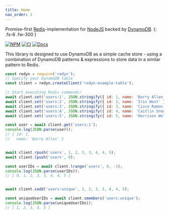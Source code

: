 ```yaml
---
title: Home
nav_order: 1
---
```


Promise-first [Redis](https://redis.io)-implementation for [NodeJS](https://nodejs.org) backed by [DynamoDB](https://aws.amazon.com/dynamodb).
{: .fs-6 .fw-300 }

[![NPM](https://badge.fury.io/js/redyn.svg)](https://npm.im/redyn)
[![CI](https://github.com/someimportantcompany/redyn/workflows/Test/badge.svg?branch=master)](https://github.com/someimportantcompany/redyn/actions?query=branch%3Amaster)
[![Docs](https://img.shields.io/static/v1?label=Read&message=Documentation&color=blue&logo=read-the-docs)](./docs/)

This library is designed to use DynamoDB as a simple cache store - using a combination of DynamoDB patterns & expressions to store data in a similar pattern to Redis.

```js
const redyn = require('redyn');
// Specify your DynamoDB table
const client = redyn.createClient('redyn-example-table');

// Start executing Redis commands!
await client.set('users:1', JSON.stringify({ id: 1, name: 'Barry Allen' }));
await client.set('users:2', JSON.stringify({ id: 2, name: 'Iris West' }));
await client.set('users:3', JSON.stringify({ id: 3, name: 'Cisco Ramon' }));
await client.set('users:4', JSON.stringify({ id: 4, name: 'Caitlin Snow' }));
await client.set('users:5', JSON.stringify({ id: 5, name: 'Harrison Wells' }));

const user = await client.get('users:1');
console.log(JSON.parse(user));
// { id: 1,
//   name: 'Barry Allen' }


await client.rpush('users', 1, 2, 3, 3, 4, 4, 5);
await client.lpush('users', 0);

const userIDs = await client.lrange('users', 0, -1);
console.log(JSON.parse(userIDs));
// [ 0, 1, 2, 3, 3, 4, 4, 5 ]


await client.sadd('users:unique', 1, 2, 3, 3, 4, 4, 5);

const uniqueUserIDs = await client.smembers('users:unique');
console.log(JSON.parse(uniqueUserIDs));
// [ 1, 2, 3, 4, 5 ]
```
